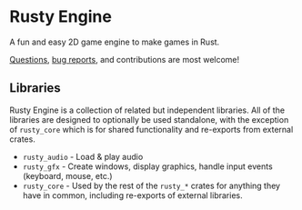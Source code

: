# Rusty Engine

A fun and easy 2D game engine to make games in Rust.

[Questions], [bug reports], and contributions are most welcome!

[Questions]: https://github.com/CleanCut/rusty_engine/issues/new
[bug reports]: https://github.com/CleanCut/rusty_engine/issues/new

## Libraries

Rusty Engine is a collection of related but independent libraries.  All of the libraries are
designed to optionally be used standalone, with the exception of `rusty_core` which is for shared
functionality and re-exports from external crates.

- `rusty_audio` - Load & play audio
- `rusty_gfx` - Create windows, display graphics, handle input events (keyboard, mouse, etc.)
- `rusty_core` - Used by the rest of the `rusty_*` crates for anything they have in common,
  including re-exports of external libraries.